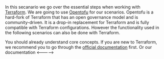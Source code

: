 In this secanario we go over the essential steps when working with [Terraform](https://www.terraform.io/). We are going to use [Opentofu](https://opentofu.org/) for our scenarios. Opentofu is a hard-fork of Terraform that has an open governance model and is community-driven. It is a drop-in replacement for Terraform and is fully compatible with Terraform configurations. However the functionality used in the following scenarios can also be done with Terraform.

You should already understand core concepts. If you are new to Terraform, we recommend you to go through the [official documentation](https://learn.hashicorp.com/tutorials/terraform/install-cli) first. Or our documentation <----->